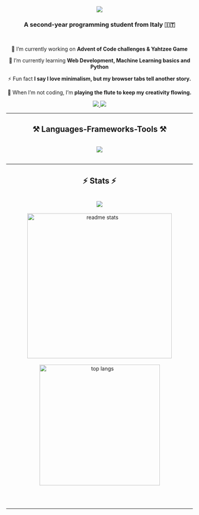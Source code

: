 <h1 align="center">
    <img src="https://readme-typing-svg.herokuapp.com/?font=Righteous&size=35&center=true&vCenter=true&width=500&height=70&duration=4000&lines=Hi+There!+👋;+I'm+Ludovica+Gatti!;" />
</h1>

<h3 align="center">A second-year programming student from Italy 🇮🇹</h3>

<br/>

<div align="center">
 
 🔭 I’m currently working on **Advent of Code challenges & Yahtzee Game**
 
 🌱 I’m currently learning **Web Development, Machine Learning basics and Python**

⚡ Fun fact **I say I love minimalism, but my browser tabs tell another story.**

📜 When I’m not coding, I’m **playing the flute to keep my creativity flowing.**

 </div>
 
<div align="center"> 
  <a href="mailto:ludovica.gatti04@gmail.com">
    <img src="https://img.shields.io/badge/Gmail-333333?style=for-the-badge&logo=gmail&logoColor=red" />
  </a>
  <a href="https://www.instagram.com/ludovica_gatti/" target="_blank">
    <img src="https://img.shields.io/badge/Instagram-E4405F?style=for-the-badge&logo=instagram&logoColor=white" target="_blank" />
  </a>
</div>

 <hr/>
 
<h2 align="center">⚒️ Languages-Frameworks-Tools ⚒️</h2>
<br/>
<div align="center">
    <img src="https://skillicons.dev/icons?i=vscode,visualstudio,unity,html,css,js,python,cpp,cs,blender,figma,git,mysql,php,debian,github,stackoverflow,discord&theme=dark&perline=3" />
</div>

<br/>
<hr/>

<h2 align="center">⚡ Stats ⚡</h2>
<br>

<div align=center>
    <a href="https://visitcount.itsvg.in">
        <img src="https://visitcount.itsvg.in/api?id=G4tten&label=Profile%20Views&color=11&icon=0&pretty=true" />
    </a>
    <br/><br/>
    <!-- <img width=390 src="https://streak-stats.demolab.com?user=G4tten&theme=midnight-purple&border_radius=10&locale=it&date_format=j%20M%5B%20Y%5D" alt="GitHub Streak" /> -->
    <!-- <img width=390 src="https://github-readme-streak-stats-G4tten.vercel.app/?user=G4tten&count_private=true&theme=midnight-purple&border_radius=10" alt="streak stats"/> -->
    <img width=390 src="https://github-readme-stats.vercel.app/api?username=G4tten&show_icons=true&theme=midnight-purple&hide_border=true" alt="readme stats" />
    <br/><br/>
    <img width=325 align="center" src="https://github-readme-stats.vercel.app/api/top-langs/?username=G4tten&layout=compact&theme=midnight-purple&hide_border=true" alt="top langs" />
</div>

<br/><br/>

<hr/>

<br/>

<!--
**G4tten/G4tten** is a ✨ _special_ ✨ repository because its `README.md` (this file) appears on your GitHub profile.

Here are some ideas to get you started:

- 🔭 I’m currently working on ...
- 🌱 I’m currently learning ...
- 👯 I’m looking to collaborate on ...
- 🤔 I’m looking for help with ...
- 💬 Ask me about ...
- 📫 How to reach me: ...
- 😄 Pronouns: ...
- ⚡ Fun fact: ...
-->
